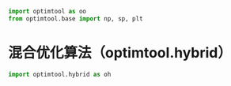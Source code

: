 ```python
import optimtool as oo
from optimtool.base import np, sp, plt
```

# 混合优化算法（optimtool.hybrid）

```python
import optimtool.hybrid as oh
```